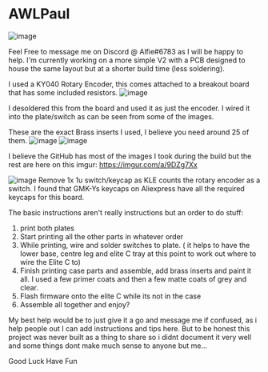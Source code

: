 # AWLPaul

![image](https://user-images.githubusercontent.com/47219621/120890673-3d8ccc00-c5fc-11eb-9a63-1c27f88bb348.png)


Feel Free to message me on Discord @ Alfie#6783 as I will be happy to help.
I'm currently working on a more simple V2 with a PCB designed to house the same layout but at a shorter build time (less soldering).

I used a KY040 Rotary Encoder, this comes attached to a breakout board that has some included resistors. 
![image](https://user-images.githubusercontent.com/47219621/120890503-fe11b000-c5fa-11eb-9339-fffd559ba20c.png)

I desoldered this from the board and used it as just the encoder. I wired it into the plate/switch as can be seen from some of the images.

These are the exact Brass inserts I used, I believe you need around 25 of them.
![image](https://user-images.githubusercontent.com/47219621/120890465-bdb23200-c5fa-11eb-95c1-f44f17505e58.png)
![image](https://user-images.githubusercontent.com/47219621/120890468-c145b900-c5fa-11eb-8c03-06dd6677bf49.png)

I believe the GitHub has most of the images I took during the build but the rest are here on this imgur:
https://imgur.com/a/9DZg7Xx

![image](https://user-images.githubusercontent.com/47219621/125347310-af220d80-e352-11eb-807f-1d7f2993837e.png)
Remove 1x 1u switch/keycap as KLE counts the rotary encoder as a switch. I found that GMK-Ys keycaps on Aliexpress have all the required keycaps for this board.

The basic instructions aren't really instructions but an order to do stuff:

1) print both plates
2) Start printing all the other parts in whatever order
3) While printing, wire and solder switches to plate. ( it helps to have the lower base, centre leg and elite C tray at this point to work out where to wire the Elite C to)
4) Finish printing case parts and assemble, add brass inserts and paint it all. I used a few primer coats and then a few matte coats of grey and clear.
5) Flash firmware onto the elite C while its not in the case
6) Assemble all together and enjoy?

My best help would be to just give it a go and message me if confused, as i help people out I can add instructions and tips here. But to be honest this project was never built as a thing to share so i didnt document it very well and some things dont make much sense to anyone but me...

Good Luck Have Fun
